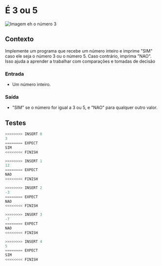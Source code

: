 # É 3 ou 5

![Imagem eh o número 3](https://raw.githubusercontent.com/qxcodefup/arcade/master/base/ou/cover.jpg)

## Contexto

Implemente um programa que recebe um número inteiro e imprime "SIM" caso ele seja o número 3 ou o número 5. Caso contrário, imprima "NAO". Isso ajuda a aprender a trabalhar com comparações e tomadas de decisão

### Entrada

- Um número inteiro.

### Saída

- "SIM" se o número for igual a 3 ou 5, e "NAO" para qualquer outro valor.

## Testes

```py
>>>>>>>> INSERT 0
3
======== EXPECT
SIM
<<<<<<<< FINISH
```

```py
>>>>>>>> INSERT 1
12
======== EXPECT
NAO
<<<<<<<< FINISH
```

```py
>>>>>>>> INSERT 2
-3
======== EXPECT
NAO
<<<<<<<< FINISH
```

```py
>>>>>>>> INSERT 3
-7
======== EXPECT
NAO
<<<<<<<< FINISH
```

```py
>>>>>>>> INSERT 4
5
======== EXPECT
SIM
<<<<<<<< FINISH
```
